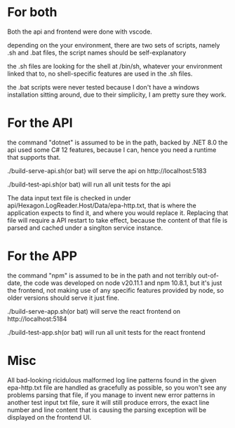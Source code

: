 # For both

Both the api and frontend were done with vscode.

depending on the your environment, there are two sets of scripts, namely .sh and .bat files, the script names should be self-explanatory

the .sh files are looking for the shell at /bin/sh, whatever your environment linked that to, no shell-specific features are used in the .sh files.

the .bat scripts were never tested because I don't have a windows installation sitting around, due to their simplicity, I am pretty sure they work.

# For the API

the command "dotnet" is assumed to be in the path, backed by .NET 8.0
the api used some C# 12 features, because I can, hence you need a runtime that supports that.

./build-serve-api.sh(or bat) will serve the api on http://localhost:5183

./build-test-api.sh(or bat) will run all unit tests for the api

The data input text file is checked in under api/Hexagon.LogReader.Host/Data/epa-http.txt, that is where the application expects to
find it, and where you would replace it. Replacing that file will require a API restart to take effect, because the content of
that file is parsed and cached under a singlton service instance.

# For the APP

the command "npm" is assumed to be in the path and not terribly out-of-date, the code was developed on node v20.11.1 and npm 10.8.1, but it's just the frontend, not making use of any specific features provided by node, so older versions should serve it just fine.

./build-serve-app.sh(or bat) will serve the react frontend on http://localhost:5184

./build-test-app.sh(or bat) will run all unit tests for the react frontend

# Misc

All bad-looking ricidulous malformed log line patterns found in the given epa-http.txt file are handled as gracefully as possible,
so you won't see any problems parsing that file, if you manage to invent new error patterns in another test input txt file, sure it
will still produce errors, the exact line number and line content that is causing the parsing exception will be displayed on the
frontend UI.
